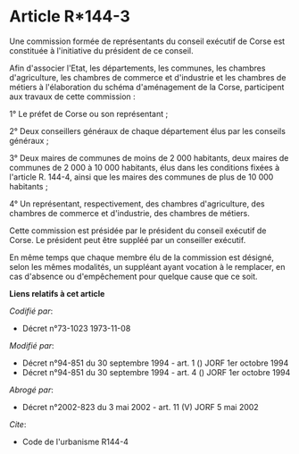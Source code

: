 # Article R*144-3

Une commission formée de représentants du conseil exécutif de Corse est constituée à l'initiative du président de ce conseil.

Afin d'associer l'Etat, les départements, les communes, les chambres d'agriculture, les chambres de commerce et d'industrie
et les chambres de métiers à l'élaboration du schéma d'aménagement de la Corse, participent aux travaux de cette commission :

1° Le préfet de Corse ou son représentant ;

2° Deux conseillers généraux de chaque département élus par les conseils généraux ;

3° Deux maires de communes de moins de 2 000 habitants, deux maires de communes de 2 000 à 10 000 habitants, élus dans les
conditions fixées à l'article R. 144-4, ainsi que les maires des communes de plus de 10 000 habitants ;

4° Un représentant, respectivement, des chambres d'agriculture, des chambres de commerce et d'industrie, des chambres de
métiers.

Cette commission est présidée par le président du conseil exécutif de Corse. Le président peut être suppléé par un conseiller
exécutif.

En même temps que chaque membre élu de la commission est désigné, selon les mêmes modalités, un suppléant ayant vocation à le
remplacer, en cas d'absence ou d'empêchement pour quelque cause que ce soit.

**Liens relatifs à cet article**

_Codifié par_:

  - Décret n°73-1023 1973-11-08

_Modifié par_:

  - Décret n°94-851 du 30 septembre 1994 - art. 1 () JORF 1er octobre 1994
  - Décret n°94-851 du 30 septembre 1994 - art. 4 () JORF 1er octobre 1994

_Abrogé par_:

  - Décret n°2002-823 du 3 mai 2002 - art. 11 (V) JORF 5 mai 2002

_Cite_:

  - Code de l'urbanisme R144-4
